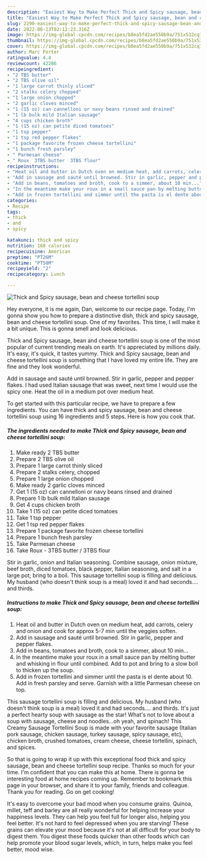 ```yaml
---
description: "Easiest Way to Make Perfect Thick and Spicy sausage, bean and cheese tortellini soup"
title: "Easiest Way to Make Perfect Thick and Spicy sausage, bean and cheese tortellini soup"
slug: 2290-easiest-way-to-make-perfect-thick-and-spicy-sausage-bean-and-cheese-tortellini-soup
date: 2022-06-13T02:12:23.316Z
image: https://img-global.cpcdn.com/recipes/b8ea5fd2ae550b9a/751x532cq70/thick-and-spicy-sausage-bean-and-cheese-tortellini-soup-recipe-main-photo.jpg
thumbnail: https://img-global.cpcdn.com/recipes/b8ea5fd2ae550b9a/751x532cq70/thick-and-spicy-sausage-bean-and-cheese-tortellini-soup-recipe-main-photo.jpg
cover: https://img-global.cpcdn.com/recipes/b8ea5fd2ae550b9a/751x532cq70/thick-and-spicy-sausage-bean-and-cheese-tortellini-soup-recipe-main-photo.jpg
author: Marc Porter
ratingvalue: 4.4
reviewcount: 42206
recipeingredient:
- "2 TBS butter"
- "2 TBS olive oil"
- "1 large carrot thinly sliced"
- "2 stalks celery chopped"
- "1 large onion chopped"
- "2 garlic cloves minced"
- "1 (15 oz) can cannelloni or navy beans rinsed and drained"
- "1 lb bulk mild Italian sausage"
- "4 cups chicken broth"
- "1 (15 oz) can petite diced tomatoes"
- "1 tsp pepper"
- "1 tsp red pepper flakes"
- "1 package favorite frozen cheese tortellini"
- "1 bunch fresh parsley"
- " Parmesan cheese"
- " Roux  3TBS butter  3TBS flour"
recipeinstructions:
- "Heat oil and butter in Dutch oven on medium heat, add carrots, celery and onion and cook for approx 5-7 min until the veggies soften."
- "Add in sausage and sauté until browned. Stir in garlic, pepper and pepper flakes."
- "Add in beans, tomatoes and broth, cook to a simmer, about 10 min..."
- "In the meantime make your roux in a small sauce pan by melting butter and whisking in flour until combined. Add to pot and bring to a slow boil to thicken up the soup."
- "Add in frozen tortellini and simmer until the pasta is el dente about 10. Add in fresh parsley and serve. Garnish with a little Parmesan cheese on top."
categories:
- Recipe
tags:
- thick
- and
- spicy

katakunci: thick and spicy 
nutrition: 168 calories
recipecuisine: American
preptime: "PT26M"
cooktime: "PT58M"
recipeyield: "2"
recipecategory: Lunch

---
```



![Thick and Spicy sausage, bean and cheese tortellini soup](https://img-global.cpcdn.com/recipes/b8ea5fd2ae550b9a/751x532cq70/thick-and-spicy-sausage-bean-and-cheese-tortellini-soup-recipe-main-photo.jpg)

Hey everyone, it is me again, Dan, welcome to our recipe page. Today, I'm gonna show you how to prepare a distinctive dish, thick and spicy sausage, bean and cheese tortellini soup. One of my favorites. This time, I will make it a bit unique. This is gonna smell and look delicious.

Thick and Spicy sausage, bean and cheese tortellini soup is one of the most popular of current trending meals on earth. It's appreciated by millions daily. It's easy, it's quick, it tastes yummy. Thick and Spicy sausage, bean and cheese tortellini soup is something that I have loved my entire life. They are fine and they look wonderful.

Add in sausage and sauté until browned. Stir in garlic, pepper and pepper flakes. I had used Italian sausage that was sweet, next time I would use the spicy one. Heat the oil in a medium pot over medium heat.


To get started with this particular recipe, we have to prepare a few ingredients. You can have thick and spicy sausage, bean and cheese tortellini soup using 16 ingredients and 5 steps. Here is how you cook that.

<!--inarticleads1-->

##### The ingredients needed to make Thick and Spicy sausage, bean and cheese tortellini soup:

1. Make ready 2 TBS butter
1. Prepare 2 TBS olive oil
1. Prepare 1 large carrot thinly sliced
1. Prepare 2 stalks celery, chopped
1. Prepare 1 large onion chopped
1. Make ready 2 garlic cloves minced
1. Get 1 (15 oz) can cannelloni or navy beans rinsed and drained
1. Prepare 1 lb bulk mild Italian sausage
1. Get 4 cups chicken broth
1. Take 1 (15 oz) can petite diced tomatoes
1. Take 1 tsp pepper
1. Get 1 tsp red pepper flakes
1. Prepare 1 package favorite frozen cheese tortellini
1. Prepare 1 bunch fresh parsley
1. Take  Parmesan cheese
1. Take  Roux - 3TBS butter / 3TBS flour


Stir in garlic, onion and Italian seasoning. Combine sausage, onion mixture, beef broth, diced tomatoes, black pepper, Italian seasoning, and salt in a large pot; bring to a boil. This sausage tortellini soup is filling and delicious. My husband (who doesn&#39;t think soup is a meal) loved it and had seconds…. and thirds. 

<!--inarticleads2-->

##### Instructions to make Thick and Spicy sausage, bean and cheese tortellini soup:

1. Heat oil and butter in Dutch oven on medium heat, add carrots, celery and onion and cook for approx 5-7 min until the veggies soften.
1. Add in sausage and sauté until browned. Stir in garlic, pepper and pepper flakes.
1. Add in beans, tomatoes and broth, cook to a simmer, about 10 min...
1. In the meantime make your roux in a small sauce pan by melting butter and whisking in flour until combined. Add to pot and bring to a slow boil to thicken up the soup.
1. Add in frozen tortellini and simmer until the pasta is el dente about 10. Add in fresh parsley and serve. Garnish with a little Parmesan cheese on top.


This sausage tortellini soup is filling and delicious. My husband (who doesn&#39;t think soup is a meal) loved it and had seconds…. and thirds. It&#39;s just a perfect hearty soup with sausage as the star! What&#39;s not to love about a soup with sausage, cheese and noodles…oh yeah, and spinach! This Creamy Sausage Tortellini Soup is made with your favorite sausage (Italian pork sausage, chicken sausage, turkey sausage, spicy sausage, etc), chicken broth, crushed tomatoes, cream cheese, cheese tortellini, spinach, and spices. 

So that is going to wrap it up with this exceptional food thick and spicy sausage, bean and cheese tortellini soup recipe. Thanks so much for your time. I'm confident that you can make this at home. There is gonna be interesting food at home recipes coming up. Remember to bookmark this page in your browser, and share it to your family, friends and colleague. Thank you for reading. Go on get cooking!

It's easy to overcome your bad mood when you consume grains. Quinoa, millet, teff and barley are all really wonderful for helping increase your happiness levels. They can help you feel full for longer also, helping you feel better. It's not hard to feel depressed when you are starving! These grains can elevate your mood because it's not at all difficult for your body to digest them. You digest these foods quicker than other foods which can help promote your blood sugar levels, which, in turn, helps make you feel better, mood wise.
